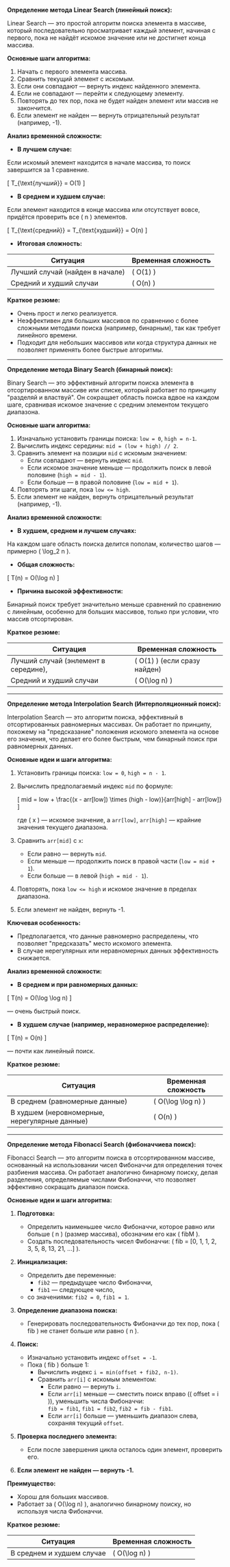 **Определение метода Linear Search (линейный поиск):**

Linear Search — это простой алгоритм поиска элемента в массиве, который последовательно просматривает каждый элемент, начиная с первого, пока не найдёт искомое значение или не достигнет конца массива.



**Основные шаги алгоритма:**

1. Начать с первого элемента массива.
2. Сравнить текущий элемент с искомым.
3. Если они совпадают — вернуть индекс найденного элемента.
4. Если не совпадают — перейти к следующему элементу.
5. Повторять до тех пор, пока не будет найден элемент или массив не закончится.
6. Если элемент не найден — вернуть отрицательный результат (например, -1).



**Анализ временной сложности:**

- **В лучшем случае:**

Если искомый элемент находится в начале массива, то поиск завершится за 1 сравнение.

\[ T_{\text{лучший}} = O(1) \]

- **В среднем и худшем случае:**

Если элемент находится в конце массива или отсутствует вовсе, придётся проверить все \( n \) элементов.

\[ T_{\text{средний}} = T_{\text{худший}} = O(n) \]

- **Итоговая сложность:**

| Ситуация                     | Временная сложность |
|--------------------------------|---------------------|
| Лучший случай (найден в начале) | \( O(1) \)        |
| Средний и худший случаи        | \( O(n) \)        |



**Краткое резюме:**

- Очень прост и легко реализуется.
- Неэффективен для больших массивов по сравнению с более сложными методами поиска (например, бинарным), так как требует линейного времени.
- Подходит для небольших массивов или когда структура данных не позволяет применять более быстрые алгоритмы.


---


**Определение метода Binary Search (бинарный поиск):**

Binary Search — это эффективный алгоритм поиска элемента в отсортированном массиве или списке, который работает по принципу "разделяй и властвуй". Он сокращает область поиска вдвое на каждом шаге, сравнивая искомое значение с средним элементом текущего диапазона.



**Основные шаги алгоритма:**

1. Изначально установить границы поиска: `low = 0`, `high = n-1`.
2. Вычислить индекс середины: `mid = (low + high) // 2`.
3. Сравнить элемент на позиции `mid` с искомым значением:
   - Если совпадают — вернуть индекс `mid`.
   - Если искомое значение меньше — продолжить поиск в левой половине (`high = mid - 1`).
   - Если больше — в правой половине (`low = mid + 1`).
4. Повторять эти шаги, пока `low <= high`.
5. Если элемент не найден, вернуть отрицательный результат (например, -1).



**Анализ временной сложности:**

- **В худшем, среднем и лучшем случаях:**

На каждом шаге область поиска делится пополам, количество шагов — примерно \( \log_2 n \).

- **Общая сложность:**

\[ T(n) = O(\log n) \]

- **Причина высокой эффективности:**

Бинарный поиск требует значительно меньше сравнений по сравнению с линейным, особенно для больших массивов, только при условии, что массив отсортирован.


**Краткое резюме:**

| Ситуация                     | Временная сложность   |
|------------------------------|----------------------|
| Лучший случай (энлемент в середине), | \( O(1) \) (если сразу найден) |
| Средний и худший случаи       | \( O(\log n) \)       |

---


**Определение метода Interpolation Search (Интерполяционный поиск):**

Interpolation Search — это алгоритм поиска, эффективный в отсортированных равномерных массивах. Он работает по принципу, похожему на "предсказание" положения искомого элемента на основе его значения, что делает его более быстрым, чем бинарный поиск при равномерных данных.


**Основные идеи и шаги алгоритма:**

1. Установить границы поиска: `low = 0`, `high = n - 1`.
2. Вычислить предполагаемый индекс `mid` по формуле:

   \[
   mid = low + \frac{(x - arr[low]) \times (high - low)}{arr[high] - arr[low]}
   \]

   где \( x \) — искомое значение, а `arr[low]`, `arr[high]` — крайние значения текущего диапазона.

3. Сравнить `arr[mid]` с `x`:
   - Если равно — вернуть `mid`.
   - Если меньше — продолжить поиск в правой части (`low = mid + 1`).
   - Если больше — в левой (`high = mid - 1`).
4. Повторять, пока `low <= high` и искомое значение в пределах диапазона.
5. Если элемент не найден, вернуть -1.


**Ключевая особенность:**

- Предполагается, что данные равномерно распределены, что позволяет "предсказать" место искомого элемента.
- В случае нерегулярных или неравномерных данных эффективность снижается.


**Анализ временной сложности:**

- **В среднем и при равномерных данных:**

\[ T(n) = O(\log \log n) \]

— очень быстрый поиск.

- **В худшем случае (например, неравномерное распределение):**

\[ T(n) = O(n) \]

— почти как линейный поиск.


**Краткое резюме:**

| Ситуация                                | Временная сложность     |
|-----------------------------------------|------------------------|
| В среднем (равномерные данные)        | \( O(\log \log n) \)   |
| В худшем (неровномерные, нерегулярные данные) | \( O(n) \)          |

---

**Определение метода Fibonacci Search (фибоначчиева поиск):**

Fibonacci Search — это алгоритм поиска в отсортированном массиве, основанный на использовании чисел Фибоначчи для определения точек разбиения массива. Он работает аналогично бинарному поиску, делая разделения, определяемые числами Фибоначчи, что позволяет эффективно сокращать диапазон поиска.


**Основные идеи и шаги алгоритма:**

1. **Подготовка:**
   - Определить наименьшее число Фибоначчи, которое равно или больше \( n \) (размер массива), обозначим его как \( fibM \).
   - Создать последовательность чисел Фибоначчи: \( fib = [0, 1, 1, 2, 3, 5, 8, 13, 21, ...] \).

2. **Инициализация:**
   - Определить две переменные:
     - `fib2` — предыдущее число Фибоначчи,
     - `fib1` — следующее число, 
   - со значениями: `fib2 = 0`, `fib1 = 1`.

3. **Определение диапазона поиска:**
   - Генерировать последовательность Фибоначчи до тех пор, пока \( fib \) не станет больше или равно \( n \).

4. **Поиск:**
   - Изначально установить индекс `offset = -1`.
   - Пока \( fib \) больше 1:
     - Вычислить индекс `i = min(offset + fib2, n-1)`.
     - Сравнить `arr[i]` с искомым элементом:
       - Если равно — вернуть `i`.
       - Если `arr[i]` меньше — сместить поиск вправо (\( offset = i \)), уменьшить числа Фибоначчи:  
         `fib = fib1`, `fib1 = fib2`, `fib2 = fib - fib1`.
       - Если `arr[i]` больше — уменьшить диапазон слева, сохраняя текущий `offset`.
5. **Проверка последнего элемента:**
   - Если после завершения цикла осталось один элемент, проверить его.
   
6. **Если элемент не найден — вернуть -1.**


**Преимущество:**

- Хорош для больших массивов.
- Работает за \( O(\log n) \), аналогично бинарному поиску, но используя числа Фибоначчи.


**Краткое резюме:**

| Ситуация                     | Временная сложность  |
|------------------------------|---------------------|
| В среднем и худшем случае   | \( O(\log n) \)    |




